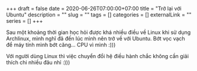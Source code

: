 +++ 
draft = false
date = 2020-06-26T07:00:00+07:00
title = "Trở lại với Ubuntu"
description = ""
slug = "" 
tags = []
categories = []
externalLink = ""
series = []
+++

Sau một khoảng thời gian học hỏi được khá nhiều điều về Linux khi sử dụng Archlinux, mình nghĩ đã đến lúc mình nên trở về với Ubuntu. Bớt vọc vạch để máy tính mình bớt căng... CPU vì mình :)))

Với người dùng Linux thì việc chuyển đổi hệ điều hành chắc không cần giải thích chi nhiều đâu nhỉ :)))
